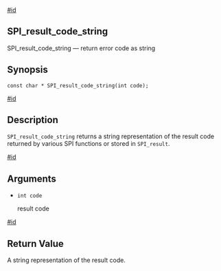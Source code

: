 [#id](#SPI-SPI-RESULT-CODE-STRING)

## SPI\_result\_code\_string

SPI\_result\_code\_string — return error code as string

## Synopsis

```
const char * SPI_result_code_string(int code);
```

[#id](#id-1.8.12.9.12.5)

## Description

`SPI_result_code_string` returns a string representation of the result code returned by various SPI functions or stored in `SPI_result`.

[#id](#id-1.8.12.9.12.6)

## Arguments

* `int code`

  result code

[#id](#id-1.8.12.9.12.7)

## Return Value

A string representation of the result code.